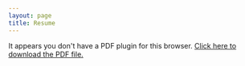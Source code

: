 ```yaml
---
layout: page
title: Resume
---
```


<div class="pdf-container">
  <object data="{{ site.baseurl }}/pdf/Jordan-George-Resume-website.pdf" type="application/pdf">
    <p>It appears you don't have a PDF plugin for this browser. <a href="{{ site.baseurl }}/pdf/Jordan-George-Resume-website.pdf">Click here to
    download the PDF file.</a></p>
  </object>
</div>
